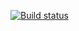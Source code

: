 [![Build status](https://ci.appveyor.com/api/projects/status/ncy3f8mqsh9r57wh?svg=true)](https://ci.appveyor.com/project/DaryaJenkins/aqa-home-2)
